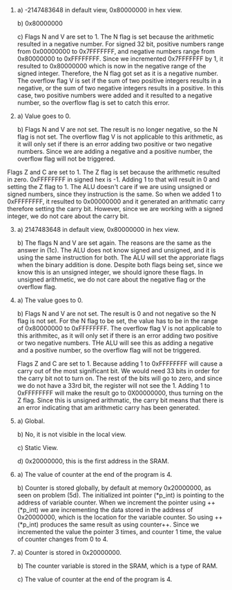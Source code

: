 1) a) -2147483648 in default view, 0x80000000 in hex view.

   b) 0x80000000
   
   c) Flags N and V are set to 1. The N flag is set because the arithmetic resulted in a negative number. For signed 32 bit, positive numbers range from 0x00000000 to 0x7FFFFFFF, and negative numbers range from 0x80000000 to 0xFFFFFFFF. Since we incremented 0x7FFFFFFF by 1, it resulted to 0x80000000 which is now in the negative range of the signed integer. Therefore, the N flag got set as it is a negative number. The overflow flag V is set if the sum of two positive integers results in a negative, or the sum of two negative integers results in a positive. In this case, two positive numbers were added and it resulted to a negative number, so the overflow flag is set to catch this error.

2) a) Value goes to 0.

   b) Flags N and V are not set. The result is no longer negative, so the N flag is not set. The overflow flag V is not applicable to this arithmetic, as it will only set if there is an error adding two positive or two negative numbers. Since we are adding a negative and a positive number, the overflow flag will not be triggered. 

Flags Z and C are set to 1. The Z flag is set because the arithmetic resulted in zero. 0xFFFFFFFF in signed hex is -1. Adding 1 to that will result in 0 and setting the Z flag to 1. The ALU doesn't care if we are using unsigned or signed numbers, since they instruction is the same. So when we added 1 to 0xFFFFFFFF, it resulted to 0x00000000 and it generated an arithmatic carry therefore setting the carry bit. However, since we are working with a signed integer, we do not care about the carry bit.
   
3) a) 2147483648 in default view, 0x80000000 in hex view.

   b) The flags N and V are set again. The reasons are the same as the answer in (1c). The ALU does not know signed and unsigned, and it is using the same instruction for both. The ALU will set the approriate flags when the binary addition is done. Despite both flags being set, since we know this is an unsigned integer, we should ignore these flags. In unsigned arithmetic, we do not care about the negative flag or the overflow flag.
   
4) a) The value goes to 0.

   b) Flags N and V are not set. The result is 0 and not negative so the N flag is not set. For the N flag to be set, the value has to be in the range of 0x80000000 to 0xFFFFFFFF. The overflow flag V is not applicable to this arithmitec, as it will only set if there is an error adding two positive or two negative numbers. THe ALU will see this as adding a negative and a positive number, so the overflow flag will not be triggered. 
   
   Flags Z and C are set to 1. Because adding 1 to 0xFFFFFFFF will cause a carry out of the most significant bit. We would need 33 bits in order for the carry bit not to turn on. The rest of the bits will go to zero, and since we do not have a 33rd bit, the register will not see the 1. Adding 1 to 0xFFFFFFFF will make the result go to 0X00000000, thus turning on the Z flag. Since this is unsigned arithmatic, the carry bit means that there is an error indicating that am arithmetic carry has been generated.
   
5) a) Global.

   b) No, it is not visible in the local view.
   
   c) Static View.
   
   d) 0x20000000, this is the first address in the SRAM.
   
6) a) The value of counter at the end of the program is 4.

   b) Counter is stored globally, by default at memory 0x20000000, as seen on problem (5d). The initialized int pointer (*p_int) is pointing to the address of variable counter. When we increment the pointer using ++(*p_int) we are incrementing the data stored in the address of 0x20000000, which is the location for the variable counter. So using ++(*p_int) produces the same result as using counter++. Since we incremented the value the pointer 3 times, and counter 1 time, the value of counter changes from 0 to 4.
   
7) a) Counter is stored in 0x20000000.

   b) The counter variable is stored in the SRAM, which is a type of RAM.
  
   c) The value of counter at the end of the program is 4.

